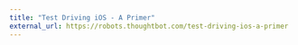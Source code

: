 ```yaml
---
title: "Test Driving iOS - A Primer"
external_url: https://robots.thoughtbot.com/test-driving-ios-a-primer
---
```

